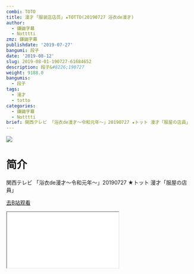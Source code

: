 ```yaml
---
combi: TOTO
title: 漫才 ｢服装店店员｣ ★TOTTO(20190727 浴衣de漫才)
author:
  - 鎌鼬字幕
  - Notttti
zmz: 鎌鼬字幕
publishdate: '2019-07-27'
bangumi: 段子
date: '2019-08-12'
slug: 2019-08-01-190727-61684652
description: 段子&#8226;190727
weight: 9188.0
bangumis:
  - 段子
tags:
  - 漫才
  - totto
categories:
  - 鎌鼬字幕
  - Notttti
brief: 関西テレビ 「浴衣de漫才～令和元年～」20190727 ★トット 漫才「服屋の店員」
---
```

![](https://raw.githubusercontent.com/tcgriffith/owaraisite/master/static/tmpimg/178ee129919521479a1ff9451ca4d123e281ee75.jpg.480.jpg)
# 简介  
関西テレビ
「浴衣de漫才～令和元年～」20190727
★トット 漫才「服屋の店員」  

[去B站观看](https://www.bilibili.com/video/av61684652/)
<div class ="resp-container"><iframe class="testiframe" src="//player.bilibili.com/player.html?aid=61684652"", scrolling="no", allowfullscreen="true" > </iframe></div> 
